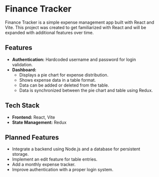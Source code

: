 
# **Finance Tracker**  

Finance Tracker is a simple expense management app built with React and Vite. This project was created to get familiarized with React and will be expanded with additional features over time.  

## **Features**  

- **Authentication:** Hardcoded username and password for login validation.  
- **Dashboard:**  
  - Displays a pie chart for expense distribution.  
  - Shows expense data in a table format.  
  - Data can be added or deleted from the table.  
  - Data is synchronized between the pie chart and table using Redux.  

## **Tech Stack**  

- **Frontend:** React, Vite
- **State Management:** Redux  

## **Planned Features**  

- Integrate a backend using Node.js and a database for persistent storage.  
- Implement an edit feature for table entries.  
- Add a monthly expense tracker.  
- Improve authentication with a proper login system.  
